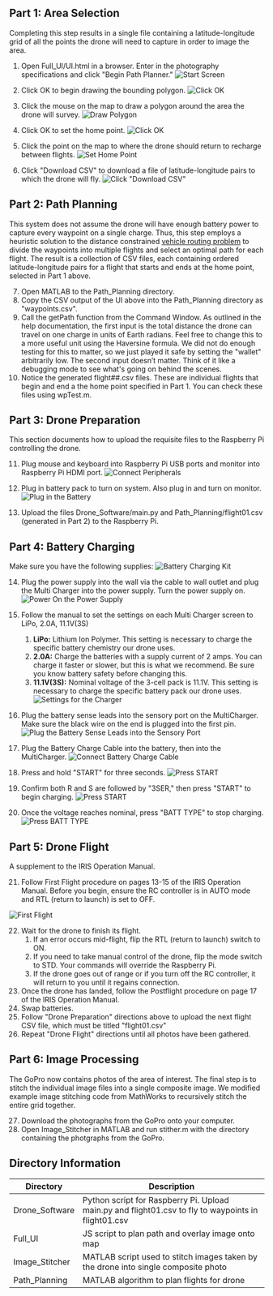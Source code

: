 ## Part 1: Area Selection
Completing this step results in a single file containing a latitude-longitude grid of all the points the drone will need to capture in order to image the area.

1. Open Full_UI/UI.html in a browser. Enter in the photography specifications and click "Begin Path Planner."
![Start Screen](/images/ui_start.PNG)

2. Click OK to begin drawing the bounding polygon.
![Click OK](/images/ok_polygon.PNG)

3. Click the mouse on the map to draw a polygon around the area the drone will survey.
![Draw Polygon](/images/draw_polygon.PNG)

4. Click OK to set the home point.
![Click OK](/images/ok_home.PNG)

5. Click the point on the map to where the drone should return to recharge between flights.
![Set Home Point](/images/set_home.PNG)

6. Click "Download CSV" to download a file of latitude-longitude pairs to which the drone will fly.
![Click "Download CSV"](/images/download_csv.PNG)

## Part 2: Path Planning
This system does not assume the drone will have enough battery power to capture every waypoint on a single charge. Thus, this step employs a heuristic solution to the distance constrained [vehicle routing problem](https://en.wikipedia.org/wiki/Vehicle_routing_problem) to divide the waypoints into multiple flights and select an optimal path for each flight. The result is a collection of CSV files, each containing ordered latitude-longitude pairs for a flight that starts and ends at the home point, selected in Part 1 above.

7. Open MATLAB to the Path_Planning directory.
8. Copy the CSV output of the UI above into the Path_Planning directory as "waypoints.csv".
9. Call the getPath function from the Command Window. As outlined in the help documentation, the first input is the total distance the drone can travel on one charge in units of Earth radians. Feel free to change this to a more useful unit using the Haversine formula. We did not do enough testing for this to matter, so we just played it safe by setting the "wallet" arbitrarily low. The second input doesn’t matter. Think of it like a debugging mode to see what's going on behind the scenes.
10. Notice the generated flight##.csv files. These are individual flights that begin and end a the home point specified in Part 1. You can check these files using wpTest.m.

## Part 3: Drone Preparation
This section documents how to upload the requisite files to the Raspberry Pi controlling the drone.

11. Plug mouse and keyboard into Raspberry Pi USB ports and monitor into Raspberry Pi HDMI port.
![Connect Peripherals](/images/plug_in.jpg)

12. Plug in battery pack to turn on system. Also plug in and turn on monitor.
![Plug in the Battery](images/turn_on.PNG)

13. Upload the files Drone_Software/main.py and Path_Planning/flight01.csv (generated in Part 2) to the Raspberry Pi.

## Part 4: Battery Charging
Make sure you have the following supplies:
![Battery Charging Kit](/images/battery_supplies.PNG)

14. Plug the power supply into the wall via the cable to wall outlet and plug the Multi Charger into the power supply. Turn the power supply on.
![Power On the Power Supply](/images/plug_charger.jpg)

15. Follow the manual to set the settings on each Multi Charger screen to LiPo, 2.0A, 11.1V(3S)
	1. **LiPo:** Lithium Ion Polymer. This setting is necessary to charge the specific battery chemistry our drone uses.
	2. **2.0A:** Charge the batteries with a supply current of 2 amps. You can charge it faster or slower, but this is what we recommend. Be sure you know battery safety before changing this.
	3. **11.1V(3S):** Nominal voltage of the 3-cell pack is 11.1V. This setting is necessary to charge the specific battery pack our drone uses.
![Settings for the Charger](/images/charger_settings.jpg)

16. Plug the battery sense leads into the sensory port on the MultiCharger. Make sure the black wire on the end is plugged into the first pin.
![Plug the Battery Sense Leads into the Sensory Port](/images/ctrl_battery.PNG)

17. Plug the Battery Charge Cable into the battery, then into the MultiCharger.
![Connect Battery Charge Cable](/images/plug_battery.PNG)

18. Press and hold "START" for three seconds.
![Press START](/images/press_start.jpg)

19. Confirm both R and S are followed by "3SER," then press "START" to begin charging.
![Press START](/images/press_enter.jpg)

20. Once the voltage reaches nominal, press "BATT TYPE" to stop charging.
![Press BATT TYPE](/images/press_stop.jpg)

## Part 5: Drone Flight
A supplement to the IRIS Operation Manual.

21. Follow First Flight procedure on pages 13-15 of the IRIS Operation Manual. Before you begin, ensure the RC controller is in AUTO mode and RTL (return to launch) is set to OFF.

![First Flight](/images/ctrl_settings.jpg)

22. Wait for the drone to finish its flight.
	1. If an error occurs mid-flight, flip the RTL (return to launch) switch to ON. 
	2. If you need to take manual control of the drone, flip the mode switch to STD. Your commands will override the Raspberry Pi.
	3. If the drone goes out of range or if you turn off the RC controller, it will return to you until it regains connection.
23. Once the drone has landed, follow the Postflight procedure on page 17 of the IRIS Operation Manual.
24. Swap batteries.
25. Follow "Drone Preparation" directions above to upload the next flight CSV file, which must be titled "flight01.csv"
26. Repeat "Drone Flight" directions until all photos have been gathered.

## Part 6: Image Processing
The GoPro now contains photos of the area of interest. The final step is to stitch the individual image files into a single composite image. We modified example image stitching code from MathWorks to recursively stitch the entire grid together.

27. Download the photographs from the GoPro onto your computer.
28. Open Image_Stitcher in MATLAB and run stither.m with the directory containing the photgraphs from the GoPro.

## Directory Information
Directory      | Description
-------------- | -----------
Drone_Software | Python script for Raspberry Pi. Upload main.py and flight01.csv to fly to waypoints in flight01.csv
Full_UI        | JS script to plan path and overlay image onto map
Image_Stitcher | MATLAB script used to stitch images taken by the drone into single composite photo
Path_Planning  | MATLAB algorithm to plan flights for drone
